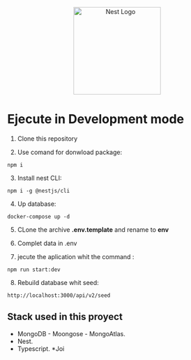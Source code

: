 <p align="center">
  <a href="http://nestjs.com/" target="blank"><img src="https://nestjs.com/img/logo-small.svg" width="200" alt="Nest Logo" /></a>
</p>

# Ejecute in Development mode

1. Clone this repository

2. Use comand for donwload package:
```
npm i
```

3. Install nest CLI:
```
npm i -g @nestjs/cli
```

4. Up database:
```
docker-compose up -d
```

5. CLone the archive __.env.template__ and rename to __env__

6. Complet data in .env

7. jecute the aplication whit the command :
```
npm run start:dev
```

8. Rebuild database whit seed:
```
http://localhost:3000/api/v2/seed
```

## Stack used in this proyect
 * MongoDB - Moongose - MongoAtlas.
 * Nest.
 * Typescript.
 *Joi